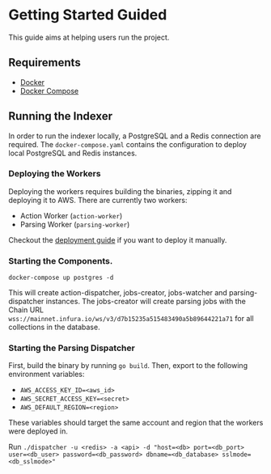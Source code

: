 # Getting Started Guided

This guide aims at helping users run the project.

## Requirements

* [Docker](https://docs.docker.com/get-docker/)
* [Docker Compose](https://docs.docker.com/compose/install/)

## Running the Indexer

In order to run the indexer locally, a PostgreSQL and a Redis connection are required.
The `docker-compose.yaml` contains the configuration to deploy local PostgreSQL and Redis instances.

### Deploying the Workers

Deploying the workers requires building the binaries, zipping it and deploying it to AWS.
There are currently two workers:

* Action Worker (`action-worker`)
* Parsing Worker (`parsing-worker`)

Checkout the [deployment guide](DEPLOYMENT-GUIDE.md) if you want to deploy it manually.

### Starting the Components.

```shell
docker-compose up postgres -d
```

This will create action-dispatcher, jobs-creator, jobs-watcher and parsing-dispatcher instances.
The jobs-creator will create parsing jobs with the Chain URL `wss://mainnet.infura.io/ws/v3/d7b15235a515483490a5b89644221a71` for all collections in the database.

### Starting the Parsing Dispatcher

First, build the binary by running `go build`.
Then, export to the following environment variables:

* `AWS_ACCESS_KEY_ID=<aws_id>`
* `AWS_SECRET_ACCESS_KEY=<secret>`
* `AWS_DEFAULT_REGION=<region>`

These variables should target the same account and region that the workers were deployed in.

Run `./dispatcher -u <redis> -a <api> -d "host=<db> port=<db_port> user=<db_user> password=<db_password> dbname=<db_database> sslmode=<db_sslmode>"`
